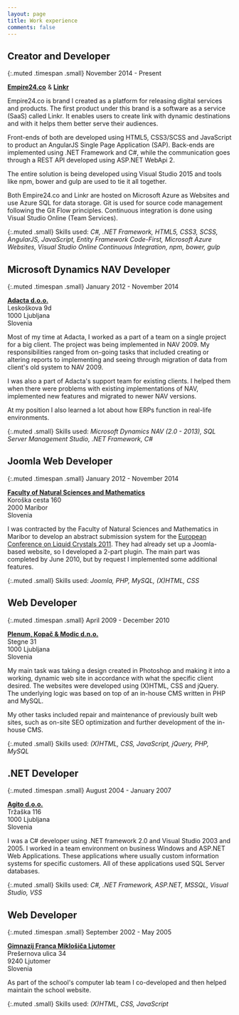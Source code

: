 ```yaml
---
layout: page
title: Work experience
comments: false
---
```


## Creator and Developer

{:.muted .timespan .small}
November 2014 - Present

**[Empire24.co][empire24]** & **[Linkr][linkr]**

Empire24.co is brand I created as a platform for releasing digital services and products. The first product under this brand is a software as a service (SaaS) called Linkr. It enables users to create link with dynamic destinations and with it helps them better serve their audiences.

Front-ends of both are developed using HTML5, CSS3/SCSS and JavaScript to product an AngularJS Single Page Application (SAP). Back-ends are implemented using .NET Framework and C#, while the communication goes through a REST API developed using ASP.NET WebApi 2.

The entire solution is being developed using Visual Studio 2015 and tools like npm, bower and gulp are used to tie it all together.

Both Empire24.co and Linkr are hosted on Microsoft Azure as Websites and use Azure SQL for data storage. Git is used for source code management following the Git Flow principles. Continuous integration is done using Visual Studio Online (Team Services).

{:.muted .small}
Skills used: *C#, .NET Framework, HTML5, CSS3, SCSS, AngularJS, JavaScript, Entity Framework Code-First, Microsoft Azure Websites, Visual Studio Online Continuous Integration, npm, bower, gulp*

## Microsoft Dynamics NAV Developer

{:.muted .timespan .small}
January 2012 - November 2014

**[Adacta d.o.o.][adacta]** <br />
Leskoškova 9d <br />
1000 Ljubljana <br />
Slovenia

Most of my time at Adacta, I worked as a part of a team on a single project for a big client. The project was being implemented in NAV 2009. My responsibilities ranged from on-going tasks that included creating or altering reports to implementing and seeing through migration of data from client's old system to NAV 2009.

I was also a part of Adacta's support team for existing clients. I helped them when there were problems with existing implementations of NAV, implemented new features and migrated to newer NAV versions.

At my position I also learned a lot about how ERPs function in real-life environments.

{:.muted .small}
Skills used: *Microsoft Dynamics NAV (2.0 - 2013), SQL Server Management Studio, .NET Framework, C#*

## Joomla Web Developer

{:.muted .timespan .small}
January 2012 - November 2014

**[Faculty of Natural Sciences and Mathematics][fnm]** <br />
Koroška cesta 160 <br />
2000 Maribor <br />
Slovenia

I was contracted by the Faculty of Natural Sciences and Mathematics in Maribor to develop an abstract submission system for the [European Conference on Liquid Crystals 2011][eclc2011]. They had already set up a Joomla-based website, so I developed a 2-part plugin. The main part was completed by June 2010, but by request I implemented some additional features.

{:.muted .small}
Skills used: *Joomla, PHP, MySQL, (X)HTML, CSS*

## Web Developer

{:.muted .timespan .small}
April 2009 - December 2010

**[Plenum, Kopač & Modic d.n.o.][plenum]** <br />
Stegne 31 <br />
1000 Ljubljana <br />
Slovenia

My main task was taking a design created in Photoshop and making it into a working, dynamic web site in accordance with what the specific client desired. The websites were developed using (X)HTML, CSS and jQuery. The underlying logic was based on top of an in-house CMS written in PHP and MySQL.

My other tasks included repair and maintenance of previously built web sites, such as on-site SEO optimization and further development of the in-house CMS.

{:.muted .small}
Skills used: *(X)HTML, CSS, JavaScript, jQuery, PHP, MySQL*

## .NET Developer

{:.muted .timespan .small}
August 2004 - January 2007

**[Agito d.o.o.][agito]** <br />
Tržaška 116 <br />
1000 Ljubljana <br />
Slovenia

I was a C# developer using .NET framework 2.0 and Visual Studio 2003 and 2005. I worked in a team environment on business Windows and ASP.NET Web Applications. These applications where usually custom information systems for specific customers. All of these applications used SQL Server databases.

{:.muted .small}
Skills used: *C#, .NET Framework, ASP.NET, MSSQL, Visual Studio, VSS*

## Web Developer

{:.muted .timespan .small}
September 2002 - May 2005

**[Gimnazij Franca Miklošiča Ljutomer][gfml]** <br />
Prešernova ulica 34 <br />
9240 Ljutomer <br />
Slovenia

As part of the school's computer lab team I co-developed and then helped maintain the school website.

{:.muted .small}
Skills used: *(X)HTML, CSS, JavaScript*

[empire24]: http://empire24.co
[linkr]: http://lnkr.co
[adacta]: http://www.adacta.si/
[fnm]: http://www.fnm.uni-mb.si/
[eclc2011]: http://eclc2011.fnm.uni-mb.si/
[plenum]: http://www.plenum.si/
[agito]: http://www.agito.si/
[gfml]: http://www.gfm-ljutomer.si/
